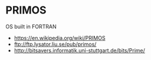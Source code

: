 # PRIMOS
OS built in FORTRAN


* <https://en.wikipedia.org/wiki/PRIMOS>
* <ftp://ftp.lysator.liu.se/pub/primos/>
* <http://bitsavers.informatik.uni-stuttgart.de/bits/Prime/>



